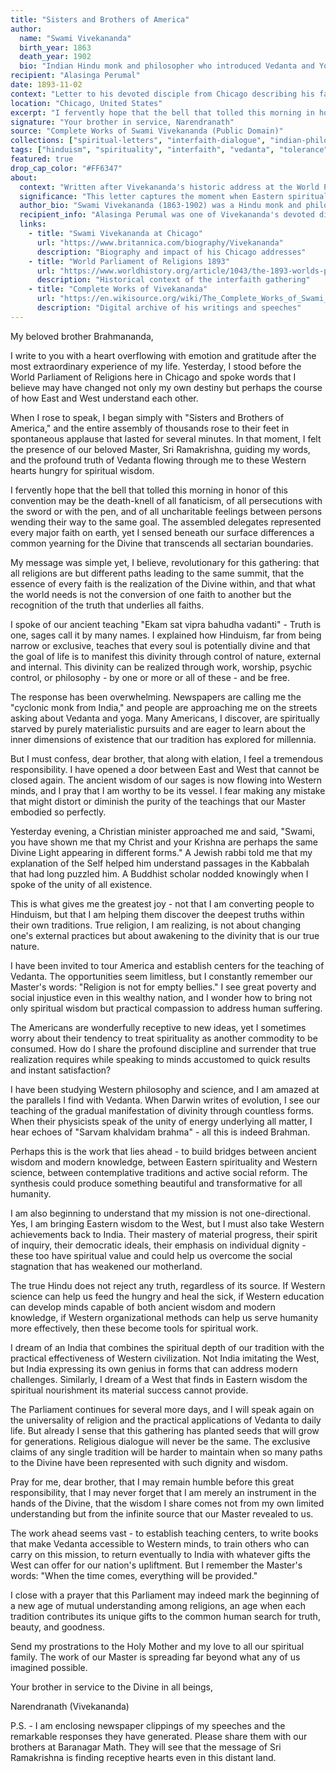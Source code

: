 ```yaml
---
title: "Sisters and Brothers of America"
author:
  name: "Swami Vivekananda"
  birth_year: 1863
  death_year: 1902
  bio: "Indian Hindu monk and philosopher who introduced Vedanta and Yoga to the Western world"
recipient: "Alasinga Perumal"
date: 1893-11-02
context: "Letter to his devoted disciple from Chicago describing his famous speech"
location: "Chicago, United States"
excerpt: "I fervently hope that the bell that tolled this morning in honor of this convention may be the death-knell of all fanaticism, of all persecutions with the sword or with the pen."
signature: "Your brother in service, Narendranath"
source: "Complete Works of Swami Vivekananda (Public Domain)"
collections: ["spiritual-letters", "interfaith-dialogue", "indian-philosophy"]
tags: ["hinduism", "spirituality", "interfaith", "vedanta", "tolerance", "universal-religion"]
featured: true
drop_cap_color: "#FF6347"
about:
  context: "Written after Vivekananda's historic address at the World Parliament of Religions in Chicago, where he introduced Hindu philosophy to the Western world and called for religious tolerance. His opening words 'Sisters and Brothers of America' brought a standing ovation."
  significance: "This letter captures the moment when Eastern spiritual thought entered mainstream Western consciousness. Vivekananda's message of universal religion and spiritual unity profoundly influenced interfaith dialogue and the global spiritual awakening of the 20th century."
  author_bio: "Swami Vivekananda (1863-1902) was a Hindu monk and philosopher who played a key role in introducing Vedanta and Yoga to the Western world. His teachings emphasized the unity of all religions and the divinity inherent in every human being."
  recipient_info: "Alasinga Perumal was one of Vivekananda's devoted disciples from Madras who helped fund his journey to Chicago. Vivekananda wrote many letters to him describing his American experiences."
  links:
    - title: "Swami Vivekananda at Chicago"
      url: "https://www.britannica.com/biography/Vivekananda"
      description: "Biography and impact of his Chicago addresses"
    - title: "World Parliament of Religions 1893"
      url: "https://www.worldhistory.org/article/1043/the-1893-worlds-parliament-of-religions/"
      description: "Historical context of the interfaith gathering"
    - title: "Complete Works of Vivekananda"
      url: "https://en.wikisource.org/wiki/The_Complete_Works_of_Swami_Vivekananda"
      description: "Digital archive of his writings and speeches"
---
```


My beloved brother Brahmananda,

I write to you with a heart overflowing with emotion and gratitude after the most extraordinary experience of my life. Yesterday, I stood before the World Parliament of Religions here in Chicago and spoke words that I believe may have changed not only my own destiny but perhaps the course of how East and West understand each other.

When I rose to speak, I began simply with "Sisters and Brothers of America," and the entire assembly of thousands rose to their feet in spontaneous applause that lasted for several minutes. In that moment, I felt the presence of our beloved Master, Sri Ramakrishna, guiding my words, and the profound truth of Vedanta flowing through me to these Western hearts hungry for spiritual wisdom.

I fervently hope that the bell that tolled this morning in honor of this convention may be the death-knell of all fanaticism, of all persecutions with the sword or with the pen, and of all uncharitable feelings between persons wending their way to the same goal. The assembled delegates represented every major faith on earth, yet I sensed beneath our surface differences a common yearning for the Divine that transcends all sectarian boundaries.

My message was simple yet, I believe, revolutionary for this gathering: that all religions are but different paths leading to the same summit, that the essence of every faith is the realization of the Divine within, and that what the world needs is not the conversion of one faith to another but the recognition of the truth that underlies all faiths.

I spoke of our ancient teaching "Ekam sat vipra bahudha vadanti" - Truth is one, sages call it by many names. I explained how Hinduism, far from being narrow or exclusive, teaches that every soul is potentially divine and that the goal of life is to manifest this divinity through control of nature, external and internal. This divinity can be realized through work, worship, psychic control, or philosophy - by one or more or all of these - and be free.

The response has been overwhelming. Newspapers are calling me the "cyclonic monk from India," and people are approaching me on the streets asking about Vedanta and yoga. Many Americans, I discover, are spiritually starved by purely materialistic pursuits and are eager to learn about the inner dimensions of existence that our tradition has explored for millennia.

But I must confess, dear brother, that along with elation, I feel a tremendous responsibility. I have opened a door between East and West that cannot be closed again. The ancient wisdom of our sages is now flowing into Western minds, and I pray that I am worthy to be its vessel. I fear making any mistake that might distort or diminish the purity of the teachings that our Master embodied so perfectly.

Yesterday evening, a Christian minister approached me and said, "Swami, you have shown me that my Christ and your Krishna are perhaps the same Divine Light appearing in different forms." A Jewish rabbi told me that my explanation of the Self helped him understand passages in the Kabbalah that had long puzzled him. A Buddhist scholar nodded knowingly when I spoke of the unity of all existence.

This is what gives me the greatest joy - not that I am converting people to Hinduism, but that I am helping them discover the deepest truths within their own traditions. True religion, I am realizing, is not about changing one's external practices but about awakening to the divinity that is our true nature.

I have been invited to tour America and establish centers for the teaching of Vedanta. The opportunities seem limitless, but I constantly remember our Master's words: "Religion is not for empty bellies." I see great poverty and social injustice even in this wealthy nation, and I wonder how to bring not only spiritual wisdom but practical compassion to address human suffering.

The Americans are wonderfully receptive to new ideas, yet I sometimes worry about their tendency to treat spirituality as another commodity to be consumed. How do I share the profound discipline and surrender that true realization requires while speaking to minds accustomed to quick results and instant satisfaction?

I have been studying Western philosophy and science, and I am amazed at the parallels I find with Vedanta. When Darwin writes of evolution, I see our teaching of the gradual manifestation of divinity through countless forms. When their physicists speak of the unity of energy underlying all matter, I hear echoes of "Sarvam khalvidam brahma" - all this is indeed Brahman.

Perhaps this is the work that lies ahead - to build bridges between ancient wisdom and modern knowledge, between Eastern spirituality and Western science, between contemplative traditions and active social reform. The synthesis could produce something beautiful and transformative for all humanity.

I am also beginning to understand that my mission is not one-directional. Yes, I am bringing Eastern wisdom to the West, but I must also take Western achievements back to India. Their mastery of material progress, their spirit of inquiry, their democratic ideals, their emphasis on individual dignity - these too have spiritual value and could help us overcome the social stagnation that has weakened our motherland.

The true Hindu does not reject any truth, regardless of its source. If Western science can help us feed the hungry and heal the sick, if Western education can develop minds capable of both ancient wisdom and modern knowledge, if Western organizational methods can help us serve humanity more effectively, then these become tools for spiritual work.

I dream of an India that combines the spiritual depth of our tradition with the practical effectiveness of Western civilization. Not India imitating the West, but India expressing its own genius in forms that can address modern challenges. Similarly, I dream of a West that finds in Eastern wisdom the spiritual nourishment its material success cannot provide.

The Parliament continues for several more days, and I will speak again on the universality of religion and the practical applications of Vedanta to daily life. But already I sense that this gathering has planted seeds that will grow for generations. Religious dialogue will never be the same. The exclusive claims of any single tradition will be harder to maintain when so many paths to the Divine have been represented with such dignity and wisdom.

Pray for me, dear brother, that I may remain humble before this great responsibility, that I may never forget that I am merely an instrument in the hands of the Divine, that the wisdom I share comes not from my own limited understanding but from the infinite source that our Master revealed to us.

The work ahead seems vast - to establish teaching centers, to write books that make Vedanta accessible to Western minds, to train others who can carry on this mission, to return eventually to India with whatever gifts the West can offer for our nation's upliftment. But I remember the Master's words: "When the time comes, everything will be provided."

I close with a prayer that this Parliament may indeed mark the beginning of a new age of mutual understanding among religions, an age when each tradition contributes its unique gifts to the common human search for truth, beauty, and goodness.

Send my prostrations to the Holy Mother and my love to all our spiritual family. The work of our Master is spreading far beyond what any of us imagined possible.

Your brother in service to the Divine in all beings,

Narendranath (Vivekananda)

P.S. - I am enclosing newspaper clippings of my speeches and the remarkable responses they have generated. Please share them with our brothers at Baranagar Math. They will see that the message of Sri Ramakrishna is finding receptive hearts even in this distant land.